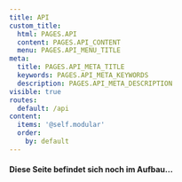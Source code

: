 ```yaml
---
title: API
custom_title:
  html: PAGES.API
  content: PAGES.API_CONTENT
  menu: PAGES.API_MENU_TITLE
meta:
  title: PAGES.API_META_TITLE
  keywords: PAGES.API_META_KEYWORDS
  description: PAGES.API_META_DESCRIPTION
visible: true
routes:
  default: /api
content:
  items: '@self.modular'
  order:
    by: default
---
```


#### Diese Seite befindet sich noch im Aufbau...